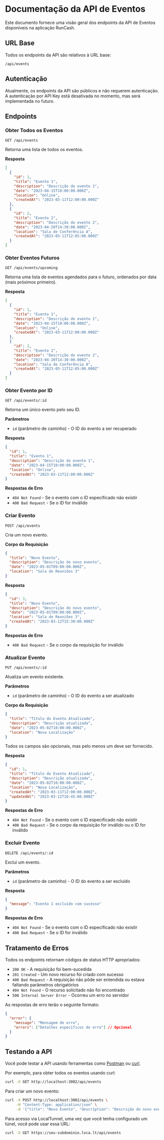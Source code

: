 # Documentação da API de Eventos

Este documento fornece uma visão geral dos endpoints da API de Eventos disponíveis na aplicação RunCash.

## URL Base

Todos os endpoints da API são relativos à URL base:

```
/api/events
```

## Autenticação

Atualmente, os endpoints da API são públicos e não requerem autenticação. A autenticação por API Key está desativada no momento, mas será implementada no futuro.

## Endpoints

### Obter Todos os Eventos

```
GET /api/events
```

Retorna uma lista de todos os eventos.

**Resposta**

```json
[
  {
    "id": 1,
    "title": "Evento 1",
    "description": "Descrição do evento 1",
    "date": "2023-04-15T10:00:00.000Z",
    "location": "Online",
    "createdAt": "2023-03-11T12:00:00.000Z"
  },
  {
    "id": 2,
    "title": "Evento 2",
    "description": "Descrição do evento 2",
    "date": "2023-04-20T14:30:00.000Z",
    "location": "Sala de Conferência A",
    "createdAt": "2023-03-11T12:05:00.000Z"
  }
]
```

### Obter Eventos Futuros

```
GET /api/events/upcoming
```

Retorna uma lista de eventos agendados para o futuro, ordenados por data (mais próximos primeiro).

**Resposta**

```json
[
  {
    "id": 1,
    "title": "Evento 1",
    "description": "Descrição do evento 1",
    "date": "2023-04-15T10:00:00.000Z",
    "location": "Online",
    "createdAt": "2023-03-11T12:00:00.000Z"
  },
  {
    "id": 2,
    "title": "Evento 2",
    "description": "Descrição do evento 2",
    "date": "2023-04-20T14:30:00.000Z",
    "location": "Sala de Conferência A",
    "createdAt": "2023-03-11T12:05:00.000Z"
  }
]
```

### Obter Evento por ID

```
GET /api/events/:id
```

Retorna um único evento pelo seu ID.

**Parâmetros**

- `id` (parâmetro de caminho) - O ID do evento a ser recuperado

**Resposta**

```json
{
  "id": 1,
  "title": "Evento 1",
  "description": "Descrição do evento 1",
  "date": "2023-04-15T10:00:00.000Z",
  "location": "Online",
  "createdAt": "2023-03-11T12:00:00.000Z"
}
```

**Respostas de Erro**

- `404 Not Found` - Se o evento com o ID especificado não existir
- `400 Bad Request` - Se o ID for inválido

### Criar Evento

```
POST /api/events
```

Cria um novo evento.

**Corpo da Requisição**

```json
{
  "title": "Novo Evento",
  "description": "Descrição do novo evento",
  "date": "2023-05-01T09:00:00.000Z",
  "location": "Sala de Reuniões 3"
}
```

**Resposta**

```json
{
  "id": 3,
  "title": "Novo Evento",
  "description": "Descrição do novo evento",
  "date": "2023-05-01T09:00:00.000Z",
  "location": "Sala de Reuniões 3",
  "createdAt": "2023-03-12T15:30:00.000Z"
}
```

**Respostas de Erro**

- `400 Bad Request` - Se o corpo da requisição for inválido

### Atualizar Evento

```
PUT /api/events/:id
```

Atualiza um evento existente.

**Parâmetros**

- `id` (parâmetro de caminho) - O ID do evento a ser atualizado

**Corpo da Requisição**

```json
{
  "title": "Título do Evento Atualizado",
  "description": "Descrição atualizada",
  "date": "2023-05-02T10:00:00.000Z",
  "location": "Nova Localização"
}
```

Todos os campos são opcionais, mas pelo menos um deve ser fornecido.

**Resposta**

```json
{
  "id": 1,
  "title": "Título do Evento Atualizado",
  "description": "Descrição atualizada",
  "date": "2023-05-02T10:00:00.000Z",
  "location": "Nova Localização",
  "createdAt": "2023-03-11T12:00:00.000Z",
  "updatedAt": "2023-03-12T16:45:00.000Z"
}
```

**Respostas de Erro**

- `404 Not Found` - Se o evento com o ID especificado não existir
- `400 Bad Request` - Se o corpo da requisição for inválido ou o ID for inválido

### Excluir Evento

```
DELETE /api/events/:id
```

Exclui um evento.

**Parâmetros**

- `id` (parâmetro de caminho) - O ID do evento a ser excluído

**Resposta**

```json
{
  "message": "Evento 1 excluído com sucesso"
}
```

**Respostas de Erro**

- `404 Not Found` - Se o evento com o ID especificado não existir
- `400 Bad Request` - Se o ID for inválido

## Tratamento de Erros

Todos os endpoints retornam códigos de status HTTP apropriados:

- `200 OK` - A requisição foi bem-sucedida
- `201 Created` - Um novo recurso foi criado com sucesso
- `400 Bad Request` - A requisição não pôde ser entendida ou estava faltando parâmetros obrigatórios
- `404 Not Found` - O recurso solicitado não foi encontrado
- `500 Internal Server Error` - Ocorreu um erro no servidor

As respostas de erro terão o seguinte formato:

```json
{
  "error": {
    "message": "Mensagem de erro",
    "errors": ["Detalhes específicos do erro"] // Opcional
  }
}
```

## Testando a API

Você pode testar a API usando ferramentas como [Postman](https://www.postman.com/) ou [curl](https://curl.se/).

Por exemplo, para obter todos os eventos usando curl:

```bash
curl -X GET http://localhost:3002/api/events
```

Para criar um novo evento:

```bash
curl -X POST http://localhost:3002/api/events \
     -H "Content-Type: application/json" \
     -d '{"title": "Novo Evento", "description": "Descrição do novo evento", "date": "2023-05-01T09:00:00.000Z", "location": "Sala de Reuniões 3"}'
```

Para acesso via LocalTunnel, uma vez que você tenha configurado um túnel, você pode usar essa URL:

```bash
curl -X GET https://seu-subdominio.loca.lt/api/events
``` 